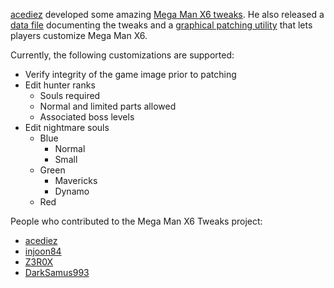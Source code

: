 [acediez] developed some amazing [Mega Man X6 tweaks].
He also released a [data file] documenting the tweaks
and a [graphical patching utility] that lets players customize Mega Man X6.

Currently, the following customizations are supported:

 - Verify integrity of the game image prior to patching
 - Edit hunter ranks
   - Souls required
   - Normal and limited parts allowed
   - Associated boss levels
 - Edit nightmare souls
   - Blue
     - Normal
     - Small
   - Green
     - Mavericks
     - Dynamo
   - Red

People who contributed to the Mega Man X6 Tweaks project:

 - [acediez]
 - [injoon84]
 - [Z3R0X]
 - [DarkSamus993]

[acediez]: http://www.romhacking.net/forum/index.php?action=profile;u=67963
[Mega Man X6 tweaks]: http://www.romhacking.net/forum/index.php?topic=26507
[data file]: http://www.romhacking.net/documents/780/
[graphical patching utility]: http://www.romhacking.net/utilities/1414/

[injoon84]: http://www.romhacking.net/forum/index.php?action=profile;u=18044
[Z3R0X]: http://www.romhacking.net/forum/index.php?action=profile;u=21225
[DarkSamus993]: http://www.romhacking.net/forum/index.php?action=profile;u=23766
